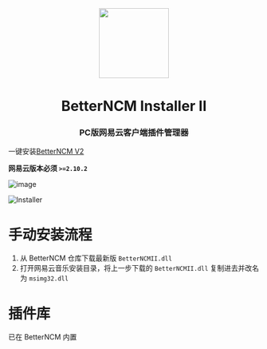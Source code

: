 <div align="center"><image width="140em" src="https://user-images.githubusercontent.com/66859419/183120498-1dede5b4-0666-4891-b95f-c3a812b3f12f.png" /></div>
<h1 align="center">BetterNCM Installer II</h1>
<h3 align="center">PC版网易云客户端插件管理器</h3>

一键安装[BetterNCM V2](https://github.com/MicroCBer/BetterNCM)

**网易云版本必须 `>=2.10.2`**

![image](https://user-images.githubusercontent.com/66859419/204120743-a528b624-d016-4f6f-a0d7-e769cdd2dd74.png)

![Installer](https://user-images.githubusercontent.com/66859419/210129835-11ceea16-f5dd-43b7-ba83-625a3c4d920e.png)

# 手动安装流程
1. 从 BetterNCM 仓库下载最新版 `BetterNCMII.dll`
2. 打开网易云音乐安装目录，将上一步下载的 `BetterNCMII.dll` 复制进去并改名为 `msimg32.dll`

# 插件库
已在 BetterNCM 内置
